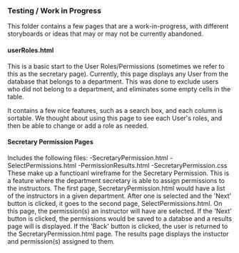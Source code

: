 ### Testing / Work in Progress
This folder contains a few pages that are a work-in-progress, with different storyboards or ideas that may or may not be currently abandoned.

#### userRoles.html
This is a basic start to the User Roles/Permissions (sometimes we refer to this as the secretary page). Currently, this page displays any User from the database that belongs to a department. This was done to exclude users who did not belong to a department, and eliminates some empty cells in the table.

It contains a few nice features, such as a search box, and each column is sortable. We thought about using this page to see each User's roles, and then be able to change or add a role as needed. 

#### Secretary Permission Pages
Includes the following files:
  -SecretaryPermission.html
  -SelectPermissions.html
  -PermissionResults.html
  -SecretaryPermission.css
These make up a functioanl wireframe for the Secretary Permission. This is a feature where the department secretary is able to assign permissions to the instructors. The first page, SecretaryPermission.html would have a list of the instructors in a given department. After one is selected and the 'Next' button is clicked, it goes to the second page, SelectPermissions.html. On this page, the permission(s) an instructor will have are selected. If the 'Next' button is clicked, the permissions would be saved to a databse and a results page will is displayed. If the 'Back' button is clicked, the user is returned to the SecretaryPermission.html page. The results page displays the instuctor and permission(s) assigned to them.
